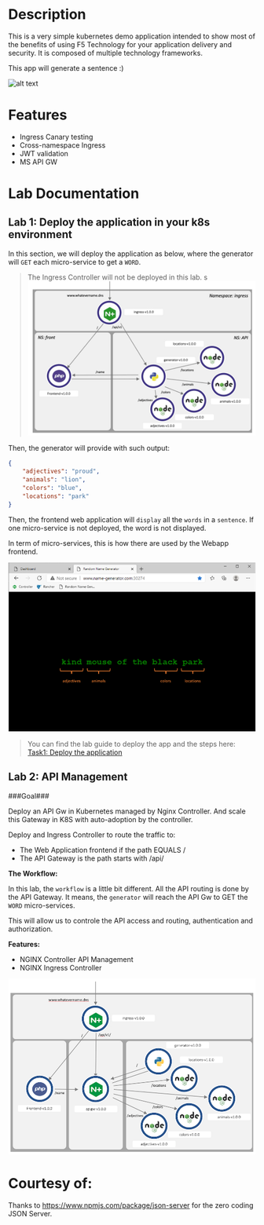 # Description
This is a very simple kubernetes demo application intended to show most of the benefits of using F5 Technology for your application delivery and security.
It is composed of multiple technology frameworks.

This app will generate a sentence :)

![alt text](docs/images/sentence-webapp.gif)

# Features
- Ingress Canary testing
- Cross-namespace Ingress
- JWT validation
- MS API GW

# Lab Documentation
## Lab 1: Deploy the application in your k8s environment

In this section, we will deploy the application as below, where the generator will `GET` each micro-service to get a `WORD`. 

> The Ingress Controller will not be deployed in this lab.
s
  ![alt text](docs/images/task1-topology.jpg)

Then, the generator will provide with such output:

``` json
{
    "adjectives": "proud",
    "animals": "lion",
    "colors": "blue",
    "locations": "park"
}
```

Then, the frontend web application will `display` all the `words` in a `sentence`. If one micro-service is not deployed, the word is not displayed.

In term of micro-services, this is how there are used by the Webapp frontend.

  ![alt text](docs/images/webapp-containers.png)


> You can find the lab guide to deploy the app and the steps here: [Task1: Deploy the application](docs/task1/README.md)


## Lab 2: API Management
  ###Goal###
 
  Deploy an API Gw in Kubernetes managed by Nginx Controller. And scale this Gateway in K8S with auto-adoption by the controller.

  Deploy and Ingress Controller to route the traffic to:
    
  - The Web Application frontend if the path EQUALS /
  - The API Gateway is the path starts with /api/

  **The Workflow:**

  In this lab, the `workflow` is a little bit different. All the API routing is done by the API Gateway. It means, the `generator` will reach the API Gw to GET the `WORD` micro-services.

  This will allow us to controle the API access and routing, authentication and authorization.


  **Features:**
  - NGINX Controller API Management
  - NGINX Ingress Controller
  
  ![](docs/images/topology2.png)


# Courtesy of:
Thanks to https://www.npmjs.com/package/json-server for the zero coding JSON Server.